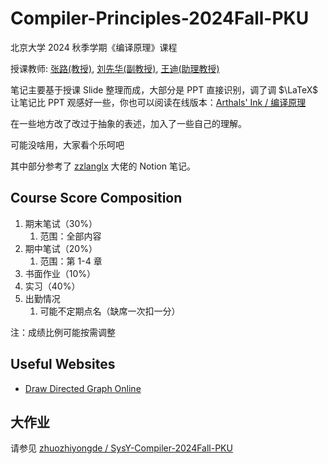 # Compiler-Principles-2024Fall-PKU

北京大学 2024 秋季学期《编译原理》课程

授课教师: [张路(教授)](https://cs.pku.edu.cn/info/1086/1729.htm), [刘先华(副教授)](https://cs.pku.edu.cn/info/1071/1691.htm), [王迪(助理教授)](https://stonebuddha.github.io/)

笔记主要基于授课 Slide 整理而成，大部分是 PPT 直接识别，调了调 $\LaTeX$ 让笔记比 PPT 观感好一些，你也可以阅读在线版本：[Arthals' Ink / 编译原理](https://arthals.ink/tags/%E7%BC%96%E8%AF%91%E5%8E%9F%E7%90%86/)

在一些地方改了改过于抽象的表述，加入了一些自己的理解。

可能没啥用，大家看个乐呵吧

其中部分参考了 [zzlanglx](https://zzhanglx.notion.site/73eed385186d4140a6935bf65d958709?pvs=4) 大佬的 Notion 笔记。

## Course Score Composition

1. 期末笔试（30%）
    1. 范围：全部内容
2. 期中笔试（20%）
    1. 范围：第 1-4 章
3. 书面作业（10%）
4. 实习（40%）
5. 出勤情况
    1. 可能不定期点名（缺席一次扣一分）

注：成绩比例可能按需调整

## Useful Websites

-   [Draw Directed Graph Online](https://www.cs.unc.edu/~otternes/comp455/fsm_designer/)

## 大作业

请参见 [zhuozhiyongde / SysY-Compiler-2024Fall-PKU](https://github.com/zhuozhiyongde/SysY-Compiler-2024Fall-PKU/tree/work)
